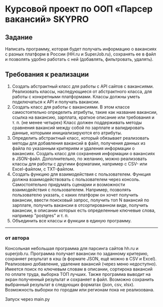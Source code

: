 # Курсовой проект по ООП «Парсер вакансий» SKYPRO

## Задание

Написать программу, которая будет получать информацию о вакансиях с разных платформ в России (HH.ru и SuperJob.ru), сохранять ее в файл и позволять удобно работать с ней (добавлять, фильтровать, удалять).

## Требования к реализации

1. Создать абстрактный класс для работы с API сайтов с вакансиями. Реализовать классы, наследующиеся от абстрактного класса, для работы с конкретными платформами. Классы должны уметь подключаться к API и получать вакансии.
2. Создать класс для работы с вакансиями. В этом классе самостоятельно определить атрибуты, такие как название вакансии, ссылка на вакансию, зарплата, краткое описание или требования и т. п. (не менее четырех) Класс должен поддерживать методы сравнения вакансий между собой по зарплате и валидировать данные, которыми инициализируются его атрибуты.
3. Определить абстрактный класс, который обязывает реализовать методы для добавления вакансий в файл, получения данных из файла по указанным критериям и удаления информации о вакансиях. Создать класс для сохранения информации о вакансиях в JSON-файл. Дополнительно, по желанию, можно реализовать классы для работы с другими форматами, например с CSV- или Excel-файлом, с TXT-файлом.
4. Создать функцию для взаимодействия с пользователем. Функция должна взаимодействовать с пользователем через консоль. Самостоятельно придумать сценарии и возможности взаимодействия с пользователем. Например, позволять пользователю указать, с каких платформ он хочет получить вакансии, ввести поисковый запрос, получить топ N вакансий по зарплате, получить вакансии в отсортированном виде, получить вакансии, в описании которых есть определенные ключевые слова, например "postgres" и т. п.
5. Объединить все классы и функции в единую программу.

---
### от автора
Консольная небольшая программа для парсинга сайтов hh.ru и superjob.ru.
Программа получает вакансии по заданному критерию, сохраняет результат в кэш (в формате JSON, ещё можно в CSV и Excel). Реализовано добавление, удаление вакансий (через меню недоступно). Имеется поиск по ключевым словам в описании, сортирока вакансий по оплате труда, выборка ТОП лучших. Также программа выводит на экран полученный результат и сохраняет в файл. Возможно сохранить выбранный результат в следующих форматах (json, csv, xlsx).  Возможность выборки по городам или регионам пока не реализована. 

Запуск через main.py